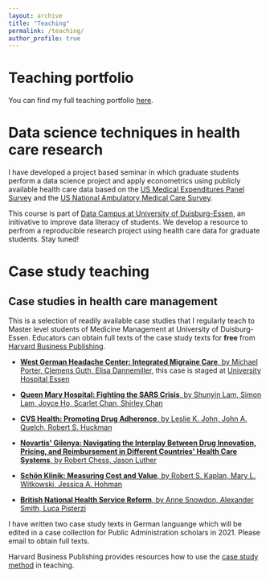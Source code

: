 ```yaml
---
layout: archive
title: "Teaching"
permalink: /teaching/
author_profile: true
---
```



# Teaching portfolio

You can find my full teaching portfolio [here](files/Blankart_Teaching_Portfolio.pdf).


# Data science techniques in health care research

I have developed a project based seminar in which graduate students perform a data science project and apply econometrics using publicly available health care data based on the [US Medical Expenditures Panel Survey](https://meps.ahrq.gov/mepsweb/) and the [US National Ambulatory Medical Care Survey](https://www.cdc.gov/nchs/ahcd/index.htm).

This course is part of [Data Campus at University of Duisburg-Essen](https://www.uni-due.de/ub/datacampus/index.php), an initivative to improve data literacy of students. We develop a resource to perfrom a reproducible research project using health care data for graduate students. Stay tuned!


# Case study teaching


## Case studies in health care management


This is a selection of readily available case studies that I regularly teach to Master level students of Medicine Management at University of Duisburg-Essen. Educators can obtain full texts of the case study texts for **free** from [Harvard Business Publishing](https://hbsp.harvard.edu/educator/).

- [**West German Headache Center: Integrated Migraine Care**, by Michael Porter, Clemens Guth, Elisa Dannemiller](https://hbsp.harvard.edu/product/707559-PDF-ENG), this case is staged at [University Hospital Essen](http://www.uniklinikum-essen.de/)

- [**Queen Mary Hospital: Fighting the SARS Crisis**, by Shunyin Lam, Simon Lam, Joyce Ho, Scarlet Chan, Shirley Chan](https://hbsp.harvard.edu/product/HKU402-PDF-ENG)

- [**CVS Health: Promoting Drug Adherence**, by Leslie K. John, John A. Quelch, Robert S. Huckman](https://hbsp.harvard.edu/product/515010-PDF-ENG)
- [**Novartis' Gilenya: Navigating the Interplay Between Drug Innovation, Pricing, and Reimbursement in Different Countries' Health Care Systems**, by Robert Chess, Jason Luther](https://hbsp.harvard.edu/product/E489-PDF-ENG)

- [**Schön Klinik: Measuring Cost and Value**, by Robert S. Kaplan, Mary L. Witkowski, Jessica A. Hohman](https://hbsp.harvard.edu/product/112085-PDF-ENG)


- [**British National Health Service Reform**, by Anne Snowdon, Alexander Smith, Luca Pisterzi](https://hbsp.harvard.edu/product/W14286-PDF-ENG)

I have written two case study texts in German languange which will be edited in a case collection for Public Administration scholars in 2021. Please email to obtain full texts.


Harvard Business Publishing provides resources how to use the [case study method](http://academic.hbsp.harvard.edu/teachingwithcases) in teaching.


